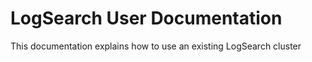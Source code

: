 # LogSearch User Documentation

This documentation explains how to use an existing LogSearch cluster